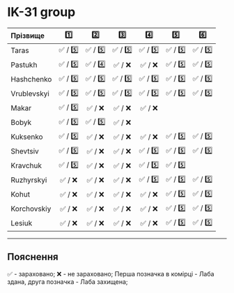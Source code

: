 # IK-31 group

| Прізвище    | :one: | :two:| :three:| :four:| :five:| :six:| 
| :---------- |:-----:| :---:| :-----:| :----:| :----:| :---:|
| Taras       |:white_check_mark: / :five:|:white_check_mark: / :five:|:white_check_mark: / :five:|:white_check_mark: / :five:|:white_check_mark: / :five:|:white_check_mark: / :five:|
| Pastukh     |:white_check_mark: / :five:|:white_check_mark: / :four:|:white_check_mark: / :x:|:white_check_mark: / :x:|:white_check_mark: / :five:|:white_check_mark: / :five:|
| Hashchenko  |:white_check_mark: / :five:|:white_check_mark: / :five:|:white_check_mark: / :five:|:white_check_mark: / :five:|:white_check_mark: / :five:|:white_check_mark: / :five:| 
| Vrublevskyi |:white_check_mark: / :five:|:white_check_mark: / :five:|:white_check_mark: / :five:|:white_check_mark: / :five:|:white_check_mark: / :five:|:white_check_mark: / :five:|
| Makar       |:white_check_mark: / :five:|:white_check_mark: / :x:|:white_check_mark: / :x:|:white_check_mark: / :x:|
| Bobyk       |:white_check_mark: / :five:|:white_check_mark: / :five:|:white_check_mark: / :x:|
| Kuksenko    |:white_check_mark: / :five:|:white_check_mark: / :x:|:white_check_mark: / :x:|:white_check_mark: / :x:|:white_check_mark: / :five:|:white_check_mark: / :five:|
| Shevtsiv    |:white_check_mark: / :five:|:white_check_mark: / :x:|:white_check_mark: / :x:|:white_check_mark: / :five:|:white_check_mark: / :five:|:white_check_mark: / :five:|
| Kravchuk    |:white_check_mark: / :five:|:white_check_mark: / :x:|:white_check_mark: / :x:|:white_check_mark: / :five:|:white_check_mark: / :five:|
| Ruzhyrskyi  |:white_check_mark: / :x:|:white_check_mark: / :x:|:white_check_mark: / :x:|:white_check_mark: / :five:|:white_check_mark: / :five:|:white_check_mark: / :five:|
| Kohut       |:white_check_mark: / :x:|:white_check_mark: / :x:|:white_check_mark: / :x:|:white_check_mark: / :x:|:white_check_mark: / :five:|:white_check_mark: / :five:|
| Korchovskiy |:white_check_mark: / :x:|:white_check_mark: / :x:|:white_check_mark: / :x:|:white_check_mark: / :x:|:white_check_mark: / :five:|:white_check_mark: / :five:|
| Lesiuk      |:white_check_mark: / :x:|:white_check_mark: / :x:|:white_check_mark: / :x:|:white_check_mark: / :x:|:white_check_mark: / :five:|:white_check_mark: / :five:|

---
## Пояснення
:white_check_mark: - зараховано;
:x: - не зараховано;
Перша позначка в комірці - Лаба здана, друга позначка - Лаба захищена;

